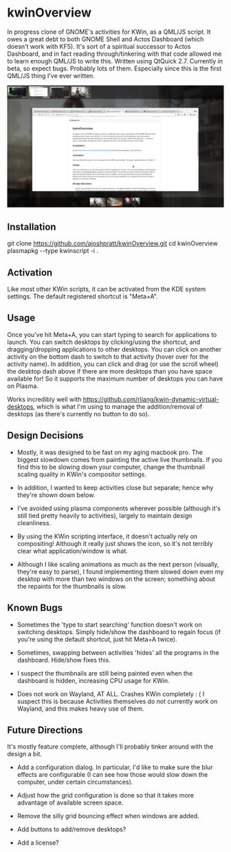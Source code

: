 kwinOverview
===============

In progress clone of GNOME's activities for KWin, as a QML/JS script.  It owes a great debt to both GNOME Shell and Actos Dashboard (which doesn't work with KF5).  It's sort of a spiritual successor to Actos Dashboard, and in fact reading through/tinkering with that code allowed me to learn enough QML/JS to write this.  Written using QtQuick 2.7.  Currently in beta, so expect bugs.  Probably lots of them.  Especially since this is the first QML/JS thing I've ever written.

![](kwinOverview.png)

## Installation

  git clone https://github.com/ajoshpratt/kwinOverview.git
  cd kwinOverview
	plasmapkg --type kwinscript -i .
  
## Activation
  
Like most other KWin scripts, it can be activated from the KDE system settings.  The default registered shortcut is "Meta+A".

## Usage

Once you've hit Meta+A, you can start typing to search for applications to launch.  You can switch desktops by clicking/using the shortcut, and dragging/dropping applications to other desktops.  You can click on another activity on the bottom dash to switch to that activity (hover over for the activity name).  In addition, you can click and drag (or use the scroll wheel) the desktop dash above if there are more desktops than you have space available for!  So it supports the maximum number of desktops you can have on Plasma.

Works incredibly well with https://github.com/rliang/kwin-dynamic-virtual-desktops, which is what I'm using to manage the addition/removal of desktops (as there's currently no button to do so).

## Design Decisions

* Mostly, it was designed to be fast on my aging macbook pro.  The biggest slowdown comes from painting the active live thumbnails.  If you find this to be slowing down your computer, change the thumbnail scaling quality in KWin's compositor settings.

* In addition, I wanted to keep activities close but separate; hence why they're shown down below.  

* I've avoided using plasma components wherever possible (although it's still tied pretty heavily to activities), largely to maintain design cleanliness.

* By using the KWin scripting interface, it doesn't actually rely on compositing!  Although it really just shows the icon, so it's not terribly clear what application/window is what.

* Although I like scaling animations as much as the next person (visually, they're easy to parse), I found implementing them slowed down even my desktop with more than two windows on the screen; something about the repaints for the thumbnails is slow.

## Known Bugs

* Sometimes the 'type to start searching' function doesn't work on switching desktops.  Simply hide/show the dashboard to regain focus (if you're using the default shortcut, just hit Meta+A twice).

* Sometimes, swapping between activities 'hides' all the programs in the dashboard.  Hide/show fixes this.

* I suspect the thumbnails are still being painted even when the dashboard is hidden, increasing CPU usage for KWin.

* Does not work on Wayland, AT ALL.  Crashes KWin completely : (  I suspect this is because Activities themselves do not currently work on Wayland, and this makes heavy use of them.

## Future Directions

It's mostly feature complete, although I'll probably tinker around with the design a bit.

* Add a configuration dialog.  In particular, I'd like to make sure the blur effects are configurable (I can see how those would slow down the computer, under certain circumstances).

* Adjust how the grid configuration is done so that it takes more advantage of available screen space.

* Remove the silly grid bouncing effect when windows are added.

* Add buttons to add/remove desktops?

* Add a license?

